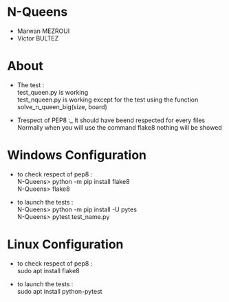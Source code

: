 # N-Queens

* Marwan MEZROUI 
* Victor BULTEZ

# About 

* The test :<br />
test_queen.py is working<br />
test_nqueen.py is working except for the test using the function solve_n_queen_big(size, board)

* Trespect of PEP8 :_ 
It should have beend respected for every files<br />
Normally when you will use the command flake8 nothing will be showed

# Windows Configuration 

* to check respect of pep8 :<br />
N-Queens> python -m pip install flake8<br />
N-Queens> flake8

* to launch the tests :<br />
N-Queens> python -m pip install -U pytes<br />
N-Queens> pytest test_name.py

# Linux Configuration 

* to check respect of pep8 :<br />
sudo apt install flake8

* to launch the tests :<br />
sudo apt install python-pytest

